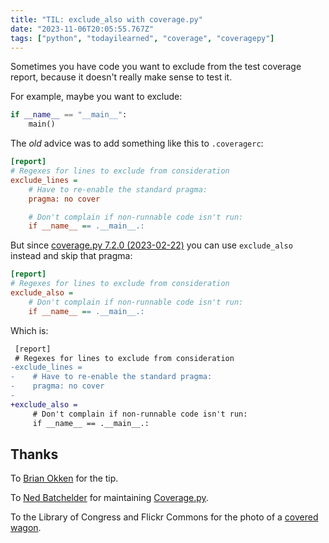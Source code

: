 ```yaml
---
title: "TIL: exclude_also with coverage.py"
date: "2023-11-06T20:05:55.767Z"
tags: ["python", "todayilearned", "coverage", "coveragepy"]
---
```


Sometimes you have code you want to exclude from the test coverage report, because it
doesn't really make sense to test it.

For example, maybe you want to exclude:

```python
if __name__ == "__main__":
    main()
```

The _old_ advice was to add something like this to `.coveragerc`:

```ini
[report]
# Regexes for lines to exclude from consideration
exclude_lines =
    # Have to re-enable the standard pragma:
    pragma: no cover

    # Don't complain if non-runnable code isn't run:
    if __name__ == .__main__.:
```

But since
[coverage.py 7.2.0 (2023-02-22)](https://coverage.readthedocs.io/en/7.3.2/changes.html#version-7-2-0-2023-02-22)
you can use `exclude_also` instead and skip that pragma:

```ini
[report]
# Regexes for lines to exclude from consideration
exclude_also =
    # Don't complain if non-runnable code isn't run:
    if __name__ == .__main__.:
```

Which is:

```diff
 [report]
 # Regexes for lines to exclude from consideration
-exclude_lines =
-    # Have to re-enable the standard pragma:
-    pragma: no cover
-
+exclude_also =
     # Don't complain if non-runnable code isn't run:
     if __name__ == .__main__.:
```

## Thanks

To [Brian Okken](https://mastodon.social/@brianokken@fosstodon.org/111360201593749157)
for the tip.

To [Ned Batchelder](https://nedbatchelder.com/) for maintaining
[Coverage.py](https://coverage.readthedocs.io).

To the Library of Congress and Flickr Commons for the photo of a
[covered wagon](https://www.flickr.com/photos/library_of_congress/52303625278/).
